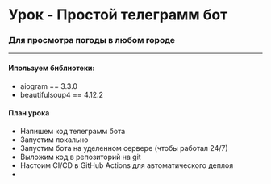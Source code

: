 # Урок - Простой телеграмм бот

### Для просмотра погоды в любом городе

---



#### Ипользуем библиотеки:
- aiogram == 3.3.0 
- beautifulsoup4 == 4.12.2

#### План урока
- Напишем код телеграмм бота
- Запустим локально
- Запустим бота на уделенном сервере (чтобы работал 24/7)
- Выложим код в репозиторий на git
- Настоим CI/CD в  GitHub Actions для автоматического деплоя
- 